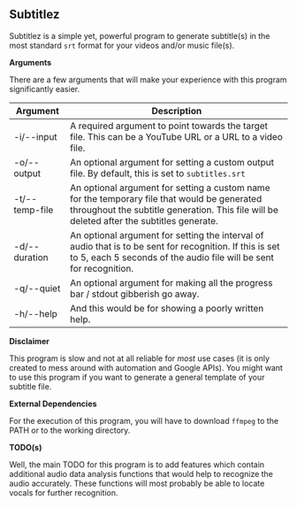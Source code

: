 Subtitlez
---

Subtitlez is a simple yet, powerful program to generate subtitle(s) in the most standard `srt` format for your videos and/or music file(s).

**Arguments**

There are a few arguments that will make your experience with this program significantly easier.

| Argument | Description | 
| -------- | ----------- | 
| -i/--input | A required argument to point towards the target file. This can be a YouTube URL or a URL to a video file. |
| -o/--output | An optional argument for setting a custom output file. By default, this is set to `subtitles.srt` |
| -t/--temp-file | An optional argument for setting a custom name for the temporary file that would be generated throughout the subtitle generation. This file will be deleted after the subtitles generate. |
| -d/--duration | An optional argument for setting the interval of audio that is to be sent for recognition. If this is set to 5, each 5 seconds of the audio file will be sent for recognition. |
| -q/--quiet | An optional argument for making all the progress bar / stdout gibberish go away. |
| -h/--help | And this would be for showing a poorly written help. |

**Disclaimer**

This program is slow and not at all reliable for *most* use cases (it is only created to mess around with automation and Google APIs). You might want to use this program if you want to generate a general template of your subtitle file.

**External Dependencies**

For the execution of this program, you will have to download `ffmpeg` to the PATH or to the working directory.

**TODO(s)**

Well, the main TODO for this program is to add features which contain additional audio data analysis functions that would help to recognize the audio accurately. These functions will most probably be able to locate vocals for further recognition.